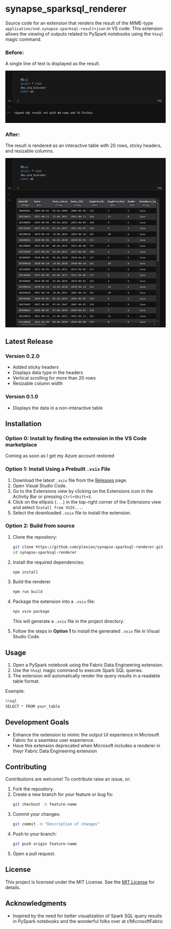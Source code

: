 # synapse_sparksql_renderer

Source code for an extension that renders the result of the MIME-type `application/vnd.synapse.sparksql-result+json` in VS code. This extension allows the viewing of outputs related to PySpark notebooks using the `%%sql` magic command.

### Before:
A single line of text is displayed as the result.

![Before](./images/before.png)

### After:
The result is rendered as an interactive table with 20 rows, sticky headers, and resizable columns.

![After](./images/after.png)

## Latest Release

### Version 0.2.0

- Added sticky headers
- Displays data type in the headers
- Vertical scrolling for more than 20 rows
- Resizable column width

### Version 0.1.0

- Displays the data in a non-interactive table

## Installation

### Option 0: Install by finding the extension in the VS Code marketplace

Coming as soon as I get my Azure account restored

### Option 1: Install Using a Prebuilt `.vsix` File

1. Download the latest `.vsix` file from the [Releases](https://github.com/plexion/synapse-sparksql-renderer/releases) page.
2. Open Visual Studio Code.
3. Go to the Extensions view by clicking on the Extensions icon in the Activity Bar or pressing `Ctrl+Shift+X`.
4. Click on the ellipsis (`...`) in the top-right corner of the Extensions view and select `Install from VSIX...`.
5. Select the downloaded `.vsix` file to install the extension.

### Option 2: Build from source

1. Clone the repository:
   ```bash
   git clone https://github.com/plexion/synapse-sparksql-renderer.git
   cd synapse-sparksql-renderer
   ```
2. Install the required dependencies:
   ```bash
   npm install
   ```
3. Build the renderer
   ```bash
   npm run build
   ```

4. Package the extension into a `.vsix` file:
   ```bash
   npx vsce package
   ```
   This will generate a `.vsix` file in the project directory.
5. Follow the steps in **Option 1** to install the generated `.vsix` file in Visual Studio Code.

## Usage

1. Open a PySpark notebook using the Fabric Data Engineering extension.
2. Use the `%%sql` magic command to execute Spark SQL queries.
3. The extension will automatically render the query results in a readable table format.

Example:
```python
%%sql
SELECT * FROM your_table
```

## Development Goals

- Enhance the extension to mimic the output UI experience in Microsoft Fabric for a seamless user experience.
- Have this extension deprecated when Microsoft includes a renderer in theyr Fabric Data Engineering extension

## Contributing

Contributions are welcome! To contribute raise an issue, or:

1. Fork the repository.
2. Create a new branch for your feature or bug fix:
   ```bash
   git checkout -b feature-name
   ```
3. Commit your changes:
   ```bash
   git commit -m "Description of changes"
   ```
4. Push to your branch:
   ```bash
   git push origin feature-name
   ```
5. Open a pull request.

## License

This project is licensed under the MIT License. See the [MIT License](https://github.com/plexion/synapse-sparksql-renderer/blob/main/LICENSE) for details.

## Acknowledgments

- Inspired by the need for better visualization of Spark SQL query results in PySpark notebooks and the wonderful folks over at r/MicrosoftFabric
